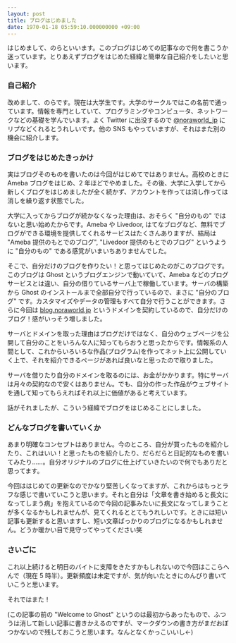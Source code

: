 ```yaml
---
layout: post
title: ブログはじめました
date: 1970-01-18 05:59:10.000000000 +09:00
---
```

はじめまして、のらといいます。このブログはじめての記事なので何を書こうか迷っています。とりあえずブログをはじめた経緯と簡単な自己紹介をしたいと思います。

### 自己紹介
改めまして、のらです。現在は大学生です。大学のサークルではこの名前で通っています。情報を専門としていて、プログラミングやコンピュータ、ネットワークなどの基礎を学んでいます。よく Twitter に出没するので <a href="https://twitter.com/noraworld_jp/" target="_blank">@noraworld_jp</a> にリプなどくれるとうれしいです。他の SNS もやっていますが、それはまた別の機会に紹介します。

### ブログをはじめたきっかけ
実はブログそのものを書いたのは今回がはじめてではありません。高校のときに Ameba ブログをはじめ、2 年ほどでやめました。その後、大学に入学してから新しくブログをはじめましたが全く続かず、アカウントを作っては消し作っては消しを繰り返す状態でした。

大学に入ってからブログが続かなくなった理由は、おそらく "自分のもの" ではないと思い始めたからです。Ameba や Livedoor, はてなブログなど、無料でブログができる環境を提供してくれるサービスはたくさんありますが、結局は "Ameba 提供のもとでのブログ", "Livedoor 提供のもとでのブログ" というように "自分のもの" である感覚がいまいちありませんでした。

そこで、自分だけのブログを作りたい！と思ってはじめたのがこのブログです。このブログは Ghost というブログエンジンで動いていて、Ameba などのブログサービスとは違い、自分の借りているサーバ上で稼働しています。サーバの構築から Ghost のインストールまで全部自分で行っているので、まさに "自分のブログ" です。カスタマイズやデータの管理もすべて自分で行うことができます。さらに今回は [blog.noraworld.jp](http://blog.noraworld.jp) というドメインを契約しているので、自分だけのブログ！感がいっそう増しました。

サーバとドメインを取った理由はブログだけではなく、自分のウェブページを公開して自分のことをいろんな人に知ってもらおうと思ったからです。情報系の人間として、これからいろいろな作品(プログラム)を作ってネット上に公開していく上で、それを紹介できるページがあれば良いなと思ったので取りました。

サーバを借りたり自分のドメインを取るのには、お金がかかります。特にサーバは月々の契約なので安くはありません。でも、自分の作った作品がウェブサイトを通して知ってもらえればそれ以上に価値があると考えています。

話がそれましたが、こういう経緯でブログをはじめることにしました。

### どんなブログを書いていくか
あまり明確なコンセプトはありません。今のところ、自分が買ったものを紹介したり、これはいい！と思ったものを紹介したり、だらだらと日記的なものを書いてみたり……。自分オリジナルのブログに仕上げていきたいので何でもありだと思ってます。

今回ははじめての更新なのでかなり堅苦しくなってますが、これからはもっとラフな感じで書いていこうと思います。それと自分は「文章を書き始めると長文になってしまう病」を抱えているので今回の記事みたいに長文になってしまうことが多くなるかもしれませんが、見てくれるととてもうれしいです。ときには短い記事も更新すると思いますし、短い文章ばっかりのブログになるかもしれません。どうか暖かい目で見守ってやってください笑

### さいごに
これ以上続けると明日のバイトに支障をきたすかもしれないので今回はここらへんで（現在 5 時半）。更新頻度は未定ですが、気が向いたときにのんびり書いていこうと思います。

それではまた！

(この記事の前の "Welcome to Ghost" というのは最初からあったもので、ふつうは消して新しい記事に書きかえるのですが、マークダウンの書き方がまだおぼつかないので残しておこうと思います。なんとなくかっこいいし←)
